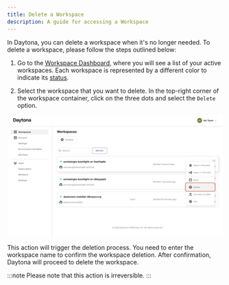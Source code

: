 ```yaml
---
title: Delete a Workspace
description: A guide for accessing a Workspace
---
```


In Daytona, you can delete a workspace when it's no longer needed. To delete a workspace, please follow the steps outlined below:

1. Go to the [Workspace Dashboard](https://daytona.work/), where you will see a list of your active workspaces. Each workspace is represented by a different color to indicate its [status](../what-are-workspaces/#workspace-lifecycle).


2. Select the workspace that you want to delete. In the top-right corner of the workspace container, click on the three dots and select the `Delete` option.

![Delete a Workspace](/delete.jpg)

This action will trigger the deletion process. You need to enter the workspace name to confirm the workspace deletion. After confirmation, Daytona will proceed to delete the workspace.

:::note
Please note that this action is irreversible.
:::
